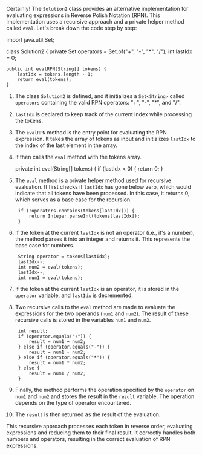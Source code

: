 Certainly! The `Solution2` class provides an alternative implementation for evaluating expressions in Reverse Polish Notation (RPN). This implementation uses a recursive approach and a private helper method called `eval`. Let's break down the code step by step:


import java.util.Set;

class Solution2 {
    private Set<String> operators = Set.of("+", "-", "*", "/");
    int lastIdx = 0;

    public int evalRPN(String[] tokens) {
        lastIdx = tokens.length - 1;
        return eval(tokens);
    }


1. The class `Solution2` is defined, and it initializes a `Set<String>` called `operators` containing the valid RPN operators: "+", "-", "*", and "/".

2. `lastIdx` is declared to keep track of the current index while processing the tokens.

3. The `evalRPN` method is the entry point for evaluating the RPN expression. It takes the array of tokens as input and initializes `lastIdx` to the index of the last element in the array.

4. It then calls the `eval` method with the tokens array.


    private int eval(String[] tokens) {
        if (lastIdx < 0) {
            return 0;
        }


5. The `eval` method is a private helper method used for recursive evaluation. It first checks if `lastIdx` has gone below zero, which would indicate that all tokens have been processed. In this case, it returns 0, which serves as a base case for the recursion.


        if (!operators.contains(tokens[lastIdx])) {
            return Integer.parseInt(tokens[lastIdx]);
        }


6. If the token at the current `lastIdx` is not an operator (i.e., it's a number), the method parses it into an integer and returns it. This represents the base case for numbers.


        String operator = tokens[lastIdx];
        lastIdx--;
        int num2 = eval(tokens);
        lastIdx--;
        int num1 = eval(tokens);


7. If the token at the current `lastIdx` is an operator, it is stored in the `operator` variable, and `lastIdx` is decremented.

8. Two recursive calls to the `eval` method are made to evaluate the expressions for the two operands (`num1` and `num2`). The result of these recursive calls is stored in the variables `num1` and `num2`.


        int result;
        if (operator.equals("+")) {
            result = num1 + num2;
        } else if (operator.equals("-")) {
            result = num1 - num2;
        } else if (operator.equals("*")) {
            result = num1 * num2;
        } else {
            result = num1 / num2;
        }


9. Finally, the method performs the operation specified by the `operator` on `num1` and `num2` and stores the result in the `result` variable. The operation depends on the type of operator encountered.

10. The `result` is then returned as the result of the evaluation.

This recursive approach processes each token in reverse order, evaluating expressions and reducing them to their final result. It correctly handles both numbers and operators, resulting in the correct evaluation of RPN expressions.